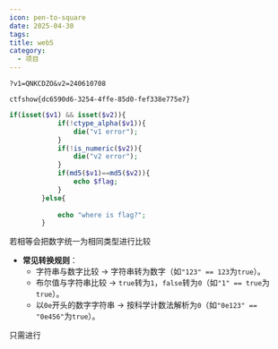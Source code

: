 ```yaml
---
icon: pen-to-square
date: 2025-04-30
tags: 
title: web5
category:
  - 项目
---
```

```url
?v1=QNKCDZO&v2=240610708
```

```
ctfshow{dc6590d6-3254-4ffe-85d0-fef338e775e7}
```

```php
if(isset($v1) && isset($v2)){
            if(!ctype_alpha($v1)){
                die("v1 error");
            }
            if(!is_numeric($v2)){
                die("v2 error");
            }
            if(md5($v1)==md5($v2)){
                echo $flag;
            }
        }else{
        
            echo "where is flag?";
        }
```

若相等会把数字统一为相同类型进行比较
- **常见转换规则**：
    - 字符串与数字比较 → 字符串转为数字（如`"123" == 123`为`true`）。
    - 布尔值与字符串比较 → `true`转为`1`，`false`转为`0`（如`"1" == true`为`true`）。
    - 以`0e`开头的数字字符串 → 按科学计数法解析为`0`（如`"0e123" == "0e456"`为`true`）。

只需进行
